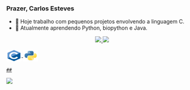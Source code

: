 ### Prazer, Carlos Esteves  


- 🔭 Hoje trabalho com pequenos projetos envolvendo a linguagem C.
- 🌱 Atualmente aprendendo Python, biopython e Java.

<div align="center">
  <a href="https://github.com/10CarlosEsteves">
<img height="180em" src="https://github-readme-stats.vercel.app/api?username=10CarlosEsteves&show_icons=true&theme=synthwave&include_all_commits=true&count_private=true"/>
<img height="180em" src="https://github-readme-stats.vercel.app/api/top-langs/?username=10CarlosEsteves&layout=compact&langs_count=7&theme=synthwave"/>
</div>

    
<div style="display: inline_block"><br>
    
  <img align="center" alt="Rafa-Python" height="30" width="40" src="https://raw.githubusercontent.com/devicons/devicon/master/icons/c/c-original.svg">
  <img align="center" alt="Rafa-Python" height="30" width="40" src="https://raw.githubusercontent.com/devicons/devicon/master/icons/python/python-original.svg">
 
</div>
    
    ##
<div> 
  <a href = "mailto:henrimirandaesteves@gmail.com"><img src="https://img.shields.io/badge/Gmail-D14836?style=for-the-badge&logo=gmail&logoColor=white" target="_blank"></a>
</div>
